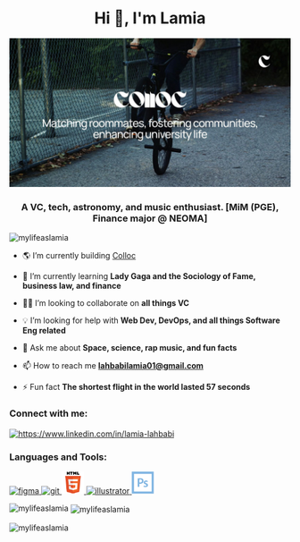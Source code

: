 <h1 align="center">Hi 👋, I'm Lamia</h1>
<div align="center"> <img src="https://raw.githubusercontent.com/mylifeaslamia/mylifeaslamia/main/GitHub Banner.jpeg"> </div>
<h3 align="center">A VC, tech, astronomy, and music enthusiast. [MiM (PGE), Finance major @ NEOMA]</h3>

<p align="left"> <img src="https://komarev.com/ghpvc/?username=mylifeaslamia&label=Profile%20views&color=0e75b6&style=flat" alt="mylifeaslamia" /> </p>

- 🌎 I’m currently building [Colloc](https://colloc.online)

- 🧠 I’m currently learning **Lady Gaga and the Sociology of Fame, business law, and finance**

- 🤙🏼 I’m looking to collaborate on **all things VC**

- 💡 I’m looking for help with **Web Dev, DevOps, and all things Software Eng related**

- 💬 Ask me about **Space, science, rap music, and fun facts**

- 📫 How to reach me **lahbabilamia01@gmail.com**

- ⚡ Fun fact **The shortest flight in the world lasted 57 seconds**

<h3 align="left">Connect with me:</h3>
<p align="left">
<a href="https://linkedin.com/in/https://www.linkedin.com/in/lamia-lahbabi" target="blank"><img align="center" src="https://raw.githubusercontent.com/rahuldkjain/github-profile-readme-generator/master/src/images/icons/Social/linked-in-alt.svg" alt="https://www.linkedin.com/in/lamia-lahbabi" height="30" width="40" /></a>
</p>

<h3 align="left">Languages and Tools:</h3>
<p align="left"> <a href="https://www.figma.com/" target="_blank" rel="noreferrer"> <img src="https://www.vectorlogo.zone/logos/figma/figma-icon.svg" alt="figma" width="40" height="40"/> </a> <a href="https://git-scm.com/" target="_blank" rel="noreferrer"> <img src="https://www.vectorlogo.zone/logos/git-scm/git-scm-icon.svg" alt="git" width="40" height="40"/> </a> <a href="https://www.w3.org/html/" target="_blank" rel="noreferrer"> <img src="https://raw.githubusercontent.com/devicons/devicon/master/icons/html5/html5-original-wordmark.svg" alt="html5" width="40" height="40"/> </a> <a href="https://www.adobe.com/in/products/illustrator.html" target="_blank" rel="noreferrer"> <img src="https://www.vectorlogo.zone/logos/adobe_illustrator/adobe_illustrator-icon.svg" alt="illustrator" width="40" height="40"/> </a> <a href="https://www.photoshop.com/en" target="_blank" rel="noreferrer"> <img src="https://raw.githubusercontent.com/devicons/devicon/master/icons/photoshop/photoshop-line.svg" alt="photoshop" width="40" height="40"/> </a> </p>

<p><img align="left" src="https://github-readme-stats.vercel.app/api/top-langs?username=mylifeaslamia&show_icons=true&locale=en&layout=compact" alt="mylifeaslamia" /></p>

<p>&nbsp;<img align="center" src="https://github-readme-stats.vercel.app/api?username=mylifeaslamia&show_icons=true&locale=en" alt="mylifeaslamia" /></p>

<p><img align="center" src="https://github-readme-streak-stats.herokuapp.com/?user=mylifeaslamia&" alt="mylifeaslamia" /></p>
